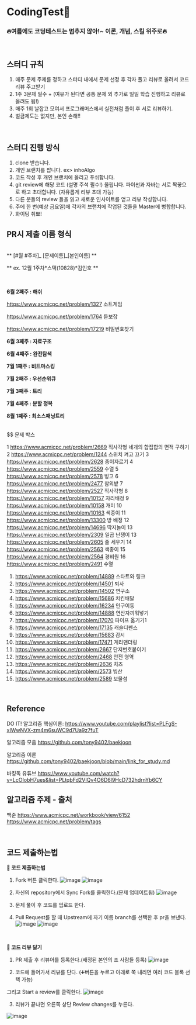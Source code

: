 # CodingTest🚀

<h3>🔥여름에도 코딩테스트는 멈추지 않아!~ 이론, 개념, 스킬 위주로🔥</h3>
<br>

## 스터디 규칙

1. 매주 문제 주제를 정하고 스터디 내에서 문제 선정 후 각자 풀고 리뷰로 올려서 코드리뷰 주고받기
2. 1주 3문제 필수 + (여유가 된다면 공통 문제 외 추가로 일일 학습 진행하고 리뷰로 올려도 됨!)
3. 매주 1회 날잡고 모여서 프로그래머스에서 실전처럼 풀이 후 서로 리뷰하기.
4. 벌금제도는 없지만, 본인 손해!!

<br>

## 스터디 진행 방식

1. clone 받습니다.
2. 개인 브랜치를 팝니다. ex> inhoAlgo
3. 코드 작성 후 개인 브랜치에 올리고 푸쉬합니다.
4. git review에 해당 코드 (설명 주석 필수!) 올립니다.
   파이썬과 자바는 서로 짝꿍으로 하고 초대합니다. (자유롭게 리뷰 초대 가능)
5. 다른 분들의 review 들을 읽고 새로운 인사이트를 얻고 리뷰 작성합니다.
6. 주에 한 번(예상 금요일)에 각자의 브랜치에 작업된 것들을 Master에 병합합니다.
7. 화이팅 취뽀!

## PR시 제출 이름 형식

<br> 
** [#월 #주차]_ [문제이름]_[본인이름] **

** ex. 12월 1주차*스택(10828)*김인호 **

<br>

**6월 2째주 : 해쉬**

https://www.acmicpc.net/problem/1327 소트게임

https://www.acmicpc.net/problem/1764 듣보잡

https://www.acmicpc.net/problem/17219 비밀번호찾기

**6월 3째주 : 자료구조**

**6월 4째주 : 완전탐색**

**7월 1째주 : 비트마스킹**

**7월 2째주 : 우선순위큐**

**7월 3째주 : 트리**

**7월 4째주 : 분할 정복**

**8월 1째주 : 최소스패닝트리**

<br>
$$ 문제 박스

1 https://www.acmicpc.net/problem/2669 직사각형 네개의 합집합의 면적 구하기
2 https://www.acmicpc.net/problem/1244 스위치 켜고 끄기
3 https://www.acmicpc.net/problem/2628 종이자르기
4 https://www.acmicpc.net/problem/2559 수열
5 https://www.acmicpc.net/problem/2578 빙고
6 https://www.acmicpc.net/problem/2477 참외밭
7 https://www.acmicpc.net/problem/2527 직사각형
8 https://www.acmicpc.net/problem/10157 자리배정
9 https://www.acmicpc.net/problem/10158 개미
10 https://www.acmicpc.net/problem/10163 색종이
11 https://www.acmicpc.net/problem/13300 방 배정
12 https://www.acmicpc.net/problem/14696 딱지놀이
13 https://www.acmicpc.net/problem/2309 일곱 난쟁이
13 https://www.acmicpc.net/problem/2605 줄 세우기
14 https://www.acmicpc.net/problem/2563 색종이
15 https://www.acmicpc.net/problem/2564 경비원
16 https://www.acmicpc.net/problem/2491 수열

1. https://www.acmicpc.net/problem/14889 스타트와 링크
2. https://www.acmicpc.net/problem/14501 퇴사
3. https://www.acmicpc.net/problem/14502 연구소
4. https://www.acmicpc.net/problem/15686 치킨배달
5. https://www.acmicpc.net/problem/16234 인구이동
6. https://www.acmicpc.net/problem/14888 연산자끼워넣기
7. https://www.acmicpc.net/problem/17070 파이프 옮기기1
8. https://www.acmicpc.net/problem/17135 캐슬디펜스
9. https://www.acmicpc.net/problem/15683 감시
10. https://www.acmicpc.net/problem/17471 게리맨더링
11. https://www.acmicpc.net/problem/2667 단지번호붙이기
12. https://www.acmicpc.net/problem/2468 안전 영역
13. https://www.acmicpc.net/problem/2636 치즈
14. https://www.acmicpc.net/problem/2573 빙산
15. https://www.acmicpc.net/problem/2589 보물섬

<br>

## Reference

DO IT! 알고리즘 핵심이론: https://www.youtube.com/playlist?list=PLFgS-xIWwNVX-zm4m6suWC9d7Ua9z7fuT

알고리즘 모음 https://github.com/tony9402/baekjoon

알고리즘 이론 https://github.com/tony9402/baekjoon/blob/main/link_for_study.md

바킹독 유튜브 https://www.youtube.com/watch?v=LcOIobH7ues&list=PLtqbFd2VIQv4O6D6l9HcD732hdrnYb6CY

## 알고리즘 주제 - 출처

백준 https://www.acmicpc.net/workbook/view/6152
https://www.acmicpc.net/problem/tags

<br>

## 코드 제출하는법

**💬 코드 제출하는법**

1. Fork 버튼 클릭한다.
   ![image](https://github.com/Int-TRUE/Java-CodingTest/assets/87708291/630d7129-0114-42a1-a969-318c66ea3fc3)
   ![image](https://github.com/Int-TRUE/Java-CodingTest/assets/87708291/424e933d-7616-4e5d-b066-114a08564e55)

2. 자신의 repository에서 Sync Fork를 클릭한다.(문제 업데이트됨)
   ![image](https://github.com/Int-TRUE/Java-CodingTest/assets/87708291/a05cafa6-1b25-4259-aba6-6d4bec919b36)

3. 문제 풀이 후 코드를 업로드 한다.

4. Pull Request를 할 때 Upstream에 자기 이름 branch를 선택한 후 pr을 보낸다.
   ![image](https://github.com/Int-TRUE/Java-CodingTest/assets/87708291/592ebfac-7bfc-4be7-b5ac-2cc6120291d7)
   ![image](https://github.com/Int-TRUE/Java-CodingTest/assets/87708291/6a40994e-6fc8-4e53-b43d-413e1a69506b)

<br>

**💬 코드 리뷰 달기**

1. PR 제출 후 리뷰어를 등록한다.(배정된 본인의 조 사람들 등록)
   ![image](https://github.com/Int-TRUE/Java-CodingTest/assets/87708291/401eb294-9a77-48ae-9f97-070ae90d233f)

2. 코드에 들어가서 리뷰를 단다. (➕버튼을 누르고 아래로 쭉 내리면 여러 코드 블록 선택 가능)

그리고 Start a review를 클릭한다.
![image](https://github.com/Int-TRUE/Java-CodingTest/assets/87708291/a43b9a85-c54b-4acf-8fa3-5eee4c8e92e7)

3. 리뷰가 끝나면 오른쪽 상단 Review changes를 누른다.

![image](https://github.com/Int-TRUE/Java-CodingTest/assets/87708291/a524418d-5654-417e-a39d-4cf73a14b56d)
